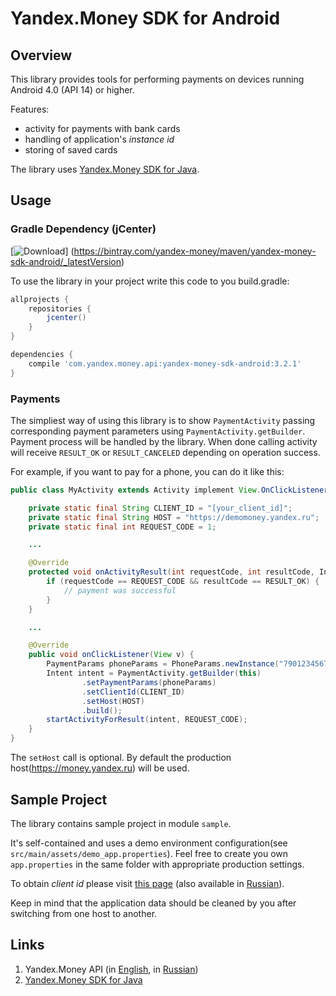 # Yandex.Money SDK for Android

## Overview

This library provides tools for performing payments on devices running Android 4.0 (API 14) or
higher.

Features:

* activity for payments with bank cards
* handling of application's *instance id*
* storing of saved cards

The library uses [Yandex.Money SDK for Java][1].

## Usage

### Gradle Dependency (jCenter)

[![Download](https://api.bintray.com/packages/yandex-money/maven/yandex-money-sdk-android/images/download.svg)]
(https://bintray.com/yandex-money/maven/yandex-money-sdk-android/_latestVersion)

To use the library in your project write this code to you build.gradle:

```groovy
allprojects {
    repositories {
        jcenter()
    }
}

dependencies {
    compile 'com.yandex.money.api:yandex-money-sdk-android:3.2.1'
}
```

### Payments

The simpliest way of using this library is to show `PaymentActivity` passing corresponding payment
parameters using `PaymentActivity.getBuilder`. Payment process will be
handled by the library. When done calling activity will receive `RESULT_OK` or `RESULT_CANCELED`
depending on operation success.

For example, if you want to pay for a phone, you can do it like this:

```Java
public class MyActivity extends Activity implement View.OnClickListener {

    private static final String CLIENT_ID = "[your_client_id]";
    private static final String HOST = "https://demomoney.yandex.ru";
    private static final int REQUEST_CODE = 1;

    ...

    @Override
    protected void onActivityResult(int requestCode, int resultCode, Intent data) {
        if (requestCode == REQUEST_CODE && resultCode == RESULT_OK) {
            // payment was successful
        }
    }

    ...

    @Override
    public void onClickListener(View v) {
        PaymentParams phoneParams = PhoneParams.newInstance("79012345678", new BigDecimal(100.0))
        Intent intent = PaymentActivity.getBuilder(this)
                .setPaymentParams(phoneParams)
                .setClientId(CLIENT_ID)
                .setHost(HOST)
                .build();
        startActivityForResult(intent, REQUEST_CODE);
    }
}
```

The `setHost` call is optional. By default the production host(https://money.yandex.ru) will be
used.

## Sample Project

The library contains sample project in module `sample`.

It's self-contained and uses a demo environment configuration(see
`src/main/assets/demo_app.properties`). Feel free to create you own `app.properties` in the same
folder with appropriate production settings.

To obtain *client id* please visit [this page][2] (also available in [Russian][3]).

Keep in mind that the application data should be cleaned by you after switching from one host to
another.

## Links

1. Yandex.Money API (in [English][4], in [Russian][5])
2. [Yandex.Money SDK for Java][1]

[1]: https://github.com/yandex-money/yandex-money-sdk-java
[2]: http://api.yandex.com/money/doc/dg/tasks/register-client.xml
[3]: http://api.yandex.ru/money/doc/dg/tasks/register-client.xml
[4]: http://api.yandex.com/money/
[5]: http://api.yandex.ru/money/

